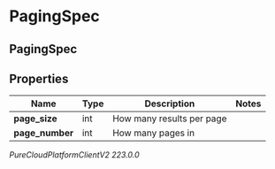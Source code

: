 # PagingSpec

## PagingSpec

## Properties

|Name | Type | Description | Notes|
|------------ | ------------- | ------------- | -------------|
| **page_size** | int | How many results per page | |
| **page_number** | int | How many pages in | |



_PureCloudPlatformClientV2 223.0.0_
